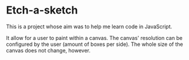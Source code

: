# Etch-a-sketch 
This is a project whose aim was to help me learn code in JavaScript.

It allow for a user to  paint within a canvas. The canvas' resolution can be configured by the user (amount of boxes per side).
The whole size of the canvas does not change, however.
